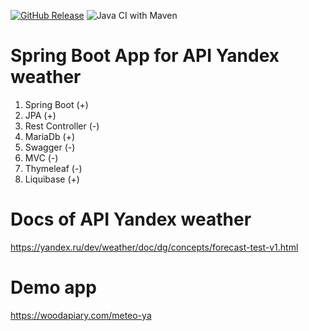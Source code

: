 [![GitHub Release](https://img.shields.io/github/release/woodapiary/meteo-ya.svg)](https://github.com/woodapiary/meteo-ya/releases)
![Java CI with Maven](https://github.com/woodapiary/meteo-provider/workflows/Java%20CI%20with%20Maven/badge.svg)

# Spring Boot App for API Yandex weather

1. Spring Boot (+)
2. JPA (+)
3. Rest Controller (-)
4. MariaDb (+)
5. Swagger (-)
6. MVC (-)
7. Thymeleaf (-)
8. Liquibase (+)

# Docs of API Yandex weather

https://yandex.ru/dev/weather/doc/dg/concepts/forecast-test-v1.html

# Demo app

https://woodapiary.com/meteo-ya
